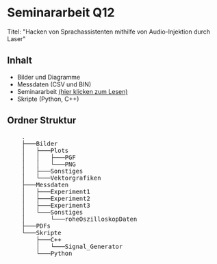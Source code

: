 # Seminararbeit Q12
Titel: "Hacken von Sprachassistenten mithilfe von Audio-Injektion durch Laser"
## Inhalt
* Bilder und Diagramme
* Messdaten (CSV und BIN)
* Seminararbeit [(hier klicken zum Lesen)](https://raw.githubusercontent.com/tomg404/WSeminar19-21/main/PDFs/Seminararbeit(final).pdf)
* Skripte (Python, C++)
## Ordner Struktur
<pre>
    .
    ├───Bilder
    │   ├───Plots
    │   │   ├───PGF
    │   │   └───PNG
    │   ├───Sonstiges
    │   └───Vektorgrafiken
    ├───Messdaten
    │   ├───Experiment1
    │   ├───Experiment2
    │   ├───Experiment3
    │   └───Sonstiges
    │       └───roheOszilloskopDaten
    ├───PDFs
    └───Skripte
        ├───C++
        │   └───Signal_Generator
        └───Python
</pre>
